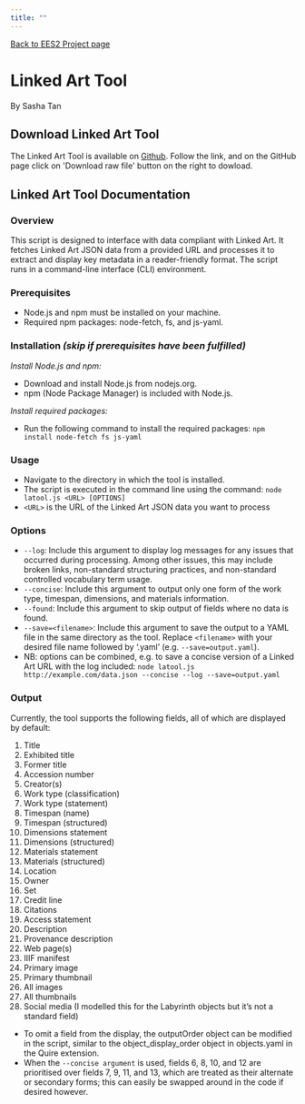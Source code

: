 ```yaml
---
title: ""
---
```

[Back to EES2 Project page](https://linked.art/community/projects/ees2/)

# Linked Art Tool

By Sasha Tan

## Download Linked Art Tool

The Linked Art Tool is available on [Github](https://github.com/taiwanken/taiwanken/blob/main/latool.js). Follow the link, and on the GitHub page click on 'Download raw file' button on the right to dowload.

## Linked Art Tool Documentation

### Overview

This script is designed to interface with data compliant with Linked Art. It fetches Linked
Art JSON data from a provided URL and processes it to extract and display key metadata
in a reader-friendly format. The script runs in a command-line interface (CLI) environment.

### Prerequisites

- Node.js and npm must be installed on your machine.
- Required npm packages: node-fetch, fs, and js-yaml.

### Installation *(skip if prerequisites have been fulfilled)*

*Install Node.js and npm:*
- Download and install Node.js from nodejs.org.
- npm (Node Package Manager) is included with Node.js.

*Install required packages:*
- Run the following command to install the required packages:
`npm install node-fetch fs js-yaml`

### Usage

- Navigate to the directory in which the tool is installed.
- The script is executed in the command line using the command:
`node latool.js <URL> [OPTIONS]`
- `<URL>` is the URL of the Linked Art JSON data you want to process

### Options

- `--log`: Include this argument to display log messages for any issues that occurred
during processing. Among other issues, this may include broken links, non-standard
structuring practices, and non-standard controlled vocabulary term usage.
- `--concise`: Include this argument to output only one form of the work type, timespan,
dimensions, and materials information.
- `--found`: Include this argument to skip output of fields where no data is found.
- `--save=<filename>`: Include this argument to save the output to a YAML file in the
same directory as the tool. Replace `<filename>` with your desired file name followed
by ‘.yaml’ (e.g. `--save=output.yaml`).
- NB: options can be combined, e.g. to save a concise version of a Linked Art URL with
the log included:
`node latool.js http://example.com/data.json --concise --log --save=output.yaml`

### Output

Currently, the tool supports the following fields, all of which are displayed by default:
1. Title
2. Exhibited title
3. Former title
4. Accession number
5. Creator(s)
6. Work type (classification)
7. Work type (statement)
8. Timespan (name)
9. Timespan (structured)
10. Dimensions statement
11. Dimensions (structured)
12. Materials statement
13. Materials (structured)
14. Location
15. Owner
16. Set
18. Credit line
19. Citations
20. Access statement
21. Description
22. Provenance description
23. Web page(s)
24. IIIF manifest
25. Primary image
26. Primary thumbnail
27. All images
28. All thumbnails
17. Social media (I modelled this for the Labyrinth objects but it’s not a standard field)

- To omit a field from the display, the outputOrder object can be modified in the script,
similar to the object_display_order object in objects.yaml in the Quire extension.
- When the `--concise argument` is used, fields 6, 8, 10, and 12 are prioritised over fields
7, 9, 11, and 13, which are treated as their alternate or secondary forms; this can easily
be swapped around in the code if desired however.